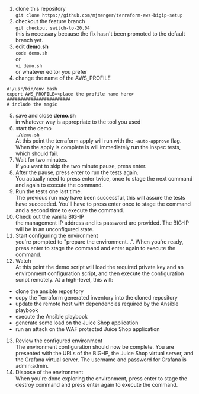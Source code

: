 
1. clone this repository  
```git clone https://github.com/mjmenger/terraform-aws-bigip-setup```
1. checkout the feature branch  
```git checkout switch-to-20.04```  
this is necessary because the fix hasn't been promoted to the default branch yet.
1. edit **demo.sh**  
```code demo.sh```  
or  
```vi demo.sh```  
or whatever editor you prefer
1. change the name of the AWS_PROFILE  
```
#!/usr/bin/env bash
export AWS_PROFILE=<place the profile name here>
########################
# include the magic
```
5. save and close **demo.sh**  
in whatever way is appropriate to the tool you used  
1. start the demo  
```./demo.sh```  
At this point the terraform apply will run with the ```-auto-approve``` flag. When the apply is complete is will immediately run the inspec tests, which should fail. 
1. Wait for two minutes.  
If you want to skip the two minute pause, press enter. 
1. After the pause, press enter to run the tests again.  
You actually need to press enter twice, once to stage the next command and again to execute the command. 
1. Run the tests one last time.  
The previous run may have been successful, this will assure the tests have succeeded. You'll have to press enter once to stage the command and a second time to execute the command.
1. Check out the vanilla BIG-IP  
the management IP address and its password are provided. The BIG-IP will be in an unconfigured state.
1. Start configuring the environment  
you're prompted to "prepare the environment...". When you're ready, press enter to stage the command and enter again to execute the command.
1. Watch  
At this point the demo script will load the required private key and an environment configuration script, and then execute the configuration script remotely. At a high-level, this will:  
- clone the ansible repository
- copy the Terraform generated inventory into the cloned repository
- update the remote host with dependencies required by the Ansible playbook
- execute the Ansible playbook
- generate some load on the Juice Shop application
- run an attack on the WAF protected Juice Shop application  
13. Review the configured environment  
The environment configuration should now be complete. You are presented with the URLs of the BIG-IP, the Juice Shop virtual server, and the Grafana virtual server. The username and password for Grafana is admin:admin.
1. Dispose of the environment  
When you're done exploring the environment, press enter to stage the destroy command and press enter again to execute the command.

